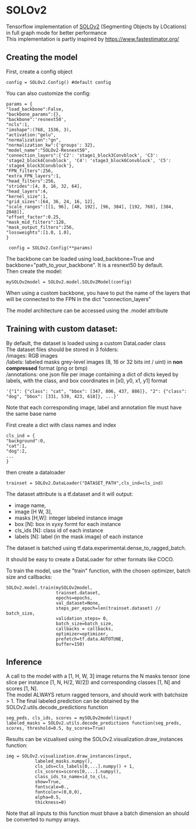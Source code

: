 # SOLOv2

Tensorflow implementation of [SOLOv2](https://arxiv.org/pdf/2003.10152.pdf) (Segmenting Objects by LOcations) in full graph mode for better performance<br>
This implementation is partly inspired by https://www.fastestimator.org/

## Creating the model
First, create a config object

    config = SOLOv2.Config() #default config

You can also customize the config:

    params = {
    "load_backbone":False,
    "backbone_params":{},
    "backbone":'resnext50',
    "ncls":1,
    "imshape":(768, 1536, 3),
    "activation:"gelu",
    "normalization":"gn",
    "normalization_kw":{'groups': 32},
    "model_name":"SOLOv2-Resnext50",
    "connection_layers":{'C2': 'stage1_block3Convblock', 'C3': 'stage2_block4Convblock', 'C4': 'stage3_block6Convblock', 'C5': 'stage4_block3Convblock'},
    "FPN_filters":256,
    "extra_FPN_layers":1,
    "head_filters":256,
    "strides":[4, 8, 16, 32, 64],
    "head_layers":4,
    "kernel_size":1,
    "grid_sizes":[64, 36, 24, 16, 12],
    "scale_ranges":[[1, 96], [48, 192], [96, 384], [192, 768], [384, 2048]],
    "offset_factor":0.25,
    "mask_mid_filters":128,
    "mask_output_filters":256,
    "lossweights":[1.0, 1.0],
    }

     config = SOLOv2.Config(**params)

The backbone can be loaded using load_backbone=True and backbone="path_to_your_backbone". It is a resnext50 by default.<br>
Then create the model:

    mySOLOv2model = SOLOv2.model.SOLOv2Model(config)

When using a custom backbone, you have to put the name of the layers that will be connected to the FPN in the dict "connection_layers"

The model architecture can be accessed using the .model attribute

## Training with custom dataset: <br>
By default, the dataset is loaded using a custom DataLoader class<br>
The dataset files should be stored in 3 folders:<br>
/images: RGB images <br>
/labels: labeled masks grey-level images (8, 16 or 32 bits int / uint) in **non compressed** format (png or bmp) <br>
/annotations: one json file per image containing a dict of dicts keyed by labels, with the class, and box coordinates in [x0, y0, x1, y1] format <br>

    '{"1": {"class": "cat", "bbox": [347, 806, 437, 886]}, "2": {"class": "dog", "bbox": [331, 539, 423, 618]}, ...}'

Note that each corresponding image, label and annotation file must have the same base name<br>

First create a dict with class names and index <br>

    cls_ind = {
    "background":0,
    "cat":1,
    "dog":2,
    ...
    }

then create a dataloader <br>

    trainset = SOLOv2.DataLoader("DATASET_PATH",cls_ind=cls_ind)

The dataset attribute is a tf.dataset and it will output:
- image name,
- image [H W, 3],
- masks [H,W]: integer labeled instance image
- box [N]: box in xyxy formt for each instance
- cls_ids [N]: class id of each instance
- labels [N]: label (in the mask image) of each instance

The dataset is batched using tf.data.experimental.dense_to_ragged_batch.

It should be easy to create a DataLoader for other formats like COCO.

To train the model, use the "train" function, with the chosen optimizer, batch size and callbacks: <br>

    SOLOv2.model.train(mySOLOv2model,
                       trainset.dataset,
                       epochs=epochs,
                       val_dataset=None,
                       steps_per_epoch=len(trainset.dataset) // batch_size,
                       validation_steps= 0,
                       batch_size=batch_size,
                       callbacks = callbacks,
                       optimizer=optimizer,
                       prefetch=tf.data.AUTOTUNE,
                       buffer=150)

## Inference
A call to the model with a [1, H, W, 3] image returns the N masks tensor (one slice per instance [1, N, H/2, W/2]) and corresponding classes [1, N] and scores [1, N]. <br>
The model ALWAYS return ragged tensors, and should work with batchsize > 1.
The final labeled prediction can be obtained by the SOLOv2.utils.decode_predictions function

    seg_peds, cls_ids, scores = mySOLOv2model(input)
    labeled_masks = SOLOv2.utils.decode_predictions function(seg_preds, scores, threshold=0.5, by_scores=True)

Results can be vizualised using the SOLOv2.visualization.draw_instances function:

    img = SOLOv2.visualization.draw_instances(input, 
               labeled_masks.numpy(), 
               cls_ids=cls_labels[0,...].numpy() + 1, 
               cls_scores=scores[0,...].numpy(), 
               class_ids_to_name=id_to_cls, 
               show=True, 
               fontscale=0., 
               fontcolor=(0,0,0),
               alpha=0.5, 
               thickness=0)

Note that all inputs to this function must bhave a batch dimension an should be converted to numpy arrays.
    


